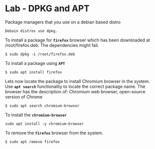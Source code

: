 # Lab - DPKG and APT

Package managers that you use on a debian based distro
```
Debain distros use dpkg.
```

To install a package for **`firefox`** browser which has been downloaded at /root/firefox.deb. The dependencies might fail.
```
$ sudo dpkg -i /root/firefox.deb
```

To install a package using **`APT`**
```
$ sudo apt install firefox
```

Lets now locate the package to install Chromium browser in the system. Use **`apt search`** functionality to locate the correct package name. The browser has the description of: Chromium web browser, open-source version of Chrome
```
$ sudo apt search chromium-browser
```

To install the **`chromium-browser`**
```
sudo apt install -y chromium-browser
```

To remove the **`firefox`** browser from the system.
```
$ sudo apt remove firefox
```
